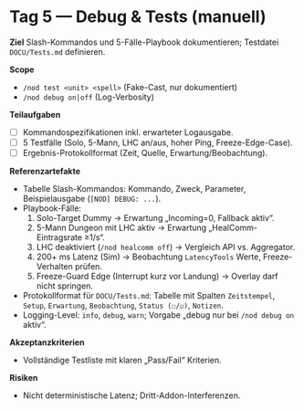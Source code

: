 # Tag 5 — Debug & Tests (manuell)

**Ziel**
Slash-Kommandos und 5-Fälle-Playbook dokumentieren; Testdatei `DOCU/Tests.md` definieren.

**Scope**
- `/nod test <unit> <spell>` (Fake-Cast, nur dokumentiert)
- `/nod debug on|off` (Log-Verbosity)

**Teilaufgaben**
- ☐ Kommandospezifikationen inkl. erwarteter Logausgabe.
- ☐ 5 Testfälle (Solo, 5-Mann, LHC an/aus, hoher Ping, Freeze-Edge-Case).
- ☐ Ergebnis-Protokollformat (Zeit, Quelle, Erwartung/Beobachtung).

**Referenzartefakte**
- Tabelle Slash-Kommandos: Kommando, Zweck, Parameter, Beispielausgabe (`[NOD] DEBUG: ...`).
- Playbook-Fälle:
  1. Solo-Target Dummy → Erwartung „Incoming=0, Fallback aktiv“.
  2. 5-Mann Dungeon mit LHC aktiv → Erwartung „HealComm-Eintragsrate ≥1/s“.
  3. LHC deaktiviert (`/nod healcomm off`) → Vergleich API vs. Aggregator.
  4. 200+ ms Latenz (Sim) → Beobachtung `LatencyTools` Werte, Freeze-Verhalten prüfen.
  5. Freeze-Guard Edge (Interrupt kurz vor Landung) → Overlay darf nicht springen.
- Protokollformat für `DOCU/Tests.md`: Tabelle mit Spalten `Zeitstempel`, `Setup`, `Erwartung`, `Beobachtung`, `Status (☐/☑)`, `Notizen`.
- Logging-Level: `info`, `debug`, `warn`; Vorgabe „debug nur bei `/nod debug on` aktiv“.

**Akzeptanzkriterien**
- Vollständige Testliste mit klaren „Pass/Fail“ Kriterien.

**Risiken**
- Nicht deterministische Latenz; Dritt-Addon-Interferenzen.
